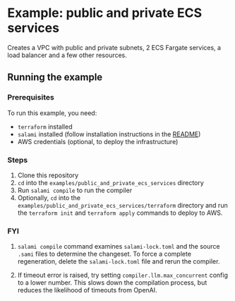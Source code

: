 # Example: public and private ECS services

Creates a VPC with public and private subnets, 2 ECS Fargate services, a load balancer and a few other resources.

## Running the example

### Prerequisites

To run this example, you need:

- `terraform` installed
- `salami` installed (follow installation instructions in the [README](../../README.md))
- AWS credentials (optional, to deploy the infrastructure)

### Steps

1. Clone this repository
2. `cd` into the `examples/public_and_private_ecs_services` directory
3. Run `salami compile` to run the compiler
4. Optionally, `cd` into the `examples/public_and_private_ecs_services/terraform` directory and run the `terraform init` and `terraform apply` commands to deploy to AWS.

### FYI

1. `salami compile` command examines `salami-lock.toml` and the source `.sami` files to determine the changeset. To force a complete regeneration, delete the `salami-lock.toml` file and rerun the compiler.

2. If timeout error is raised, try setting `compiler.llm.max_concurrent` config to a lower number. This slows down the compilation process, but reduces the likelihood of timeouts from OpenAI.